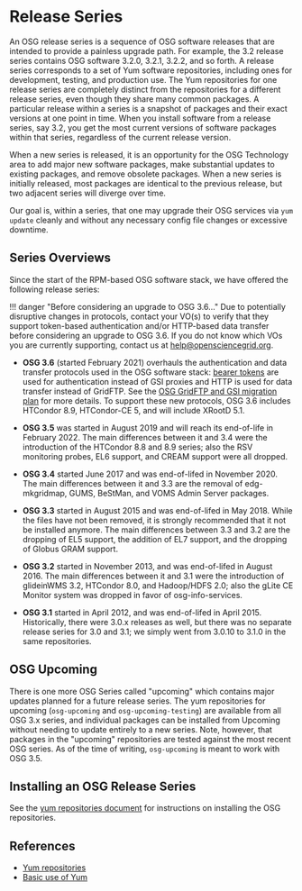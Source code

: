 **Release Series**
==================

An OSG release series is a sequence of OSG software releases that are intended to provide a painless upgrade path.
For example, the 3.2 release series contains OSG software 3.2.0, 3.2.1, 3.2.2, and so forth.
A release series corresponds to a set of Yum software repositories, including ones for development, testing, and
production use.
The Yum repositories for one release series are completely distinct from the repositories for a different release
series, even though they share many common packages.
A particular release within a series is a snapshot of packages and their exact versions at one point in time.
When you install software from a release series, say 3.2, you get the most current versions of software packages within
that series, regardless of the current release version.

When a new series is released, it is an opportunity for the OSG Technology area to add major new software packages, make
substantial updates to existing packages, and remove obsolete packages.
When a new series is initially released, most packages are identical to the previous release, but two adjacent series
will diverge over time.

Our goal is, within a series, that one may upgrade their OSG services via `yum update` cleanly and without any necessary
config file changes or excessive downtime.

Series Overviews
----------------

Since the start of the RPM-based OSG software stack, we have offered the following release series:

!!! danger "Before considering an upgrade to OSG 3.6&hellip;"
    Due to potentially disruptive changes in protocols, contact your VO(s) to verify that they support token-based
    authentication and/or HTTP-based data transfer before considering an upgrade to OSG 3.6.
    If you do not know which VOs you are currently supporting, contact us at <help@opensciencegrid.org>.

-   **OSG 3.6** (started February 2021) overhauls the authentication and data transfer protocols used in the OSG
    software stack:
    [bearer tokens](https://scitokens.org/) are used for authentication instead of GSI proxies and HTTP is used for data
    transfer instead of GridFTP.
    See the [OSG GridFTP and GSI migration plan](https://opensciencegrid.org/technology/policy/gridftp-gsi-migration/)
    for more details.
    To support these new protocols, OSG 3.6 includes HTCondor 8.9, HTCondor-CE 5, and will include XRootD 5.1.

-   **OSG 3.5** was started in August 2019 and will reach its end-of-life in February 2022.
    The main differences between it and 3.4 were the introduction of the HTCondor 8.8 and 8.9 series;
    also the RSV monitoring probes, EL6 support, and CREAM support were all dropped.

-   **OSG 3.4** started June 2017 and was end-of-lifed in November 2020.
    The main differences between it and 3.3 are the removal of edg-mkgridmap, GUMS, BeStMan, and VOMS Admin Server
    packages.

-   **OSG 3.3** started in August 2015 and was end-of-lifed in May 2018.
    While the files have not been removed, it is strongly recommended that it not be installed anymore.
    The main differences between 3.3 and 3.2 are the dropping of EL5 support, the addition of EL7 support, and the
    dropping of Globus GRAM support.

-   **OSG 3.2** started in November 2013, and was end-of-lifed in August 2016.
    The main differences between it and 3.1 were the introduction of glideinWMS 3.2, HTCondor 8.0, and Hadoop/HDFS 2.0;
    also the gLite CE Monitor system was dropped in favor of osg-info-services.

-   **OSG 3.1** started in April 2012, and was end-of-lifed in April 2015.
    Historically, there were 3.0.x releases as well, but there was no separate release series for 3.0 and 3.1;
    we simply went from 3.0.10 to 3.1.0 in the same repositories.

OSG Upcoming
------------

There is one more OSG Series called "upcoming" which contains major updates planned for a future release series.
The yum repositories for upcoming (`osg-upcoming` and `osg-upcoming-testing`) are available from all OSG 3.x series, and
individual packages can be installed from Upcoming without needing to update entirely to a new series.
Note, however, that packages in the "upcoming" repositories are tested against the most recent OSG series.
As of the time of writing, `osg-upcoming` is meant to work with OSG 3.5.

Installing an OSG Release Series
--------------------------------

See the [yum repositories document](../common/yum.md) for instructions on installing the OSG repositories.

<a name="updating-from-old"></a>

References
----------

-   [Yum repositories](../common/yum.md)
-   [Basic use of Yum](yum-basics.md)
